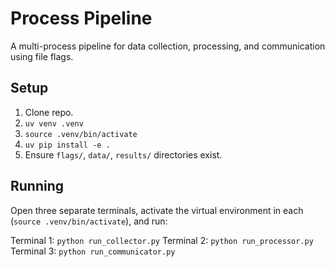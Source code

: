# Process Pipeline

A multi-process pipeline for data collection, processing, and communication using file flags.

## Setup

1. Clone repo.
2. `uv venv .venv`
3. `source .venv/bin/activate`
4. `uv pip install -e .`
5. Ensure `flags/`, `data/`, `results/` directories exist.

## Running

Open three separate terminals, activate the virtual environment in each (`source .venv/bin/activate`), and run:

Terminal 1: `python run_collector.py`
Terminal 2: `python run_processor.py`
Terminal 3: `python run_communicator.py`
